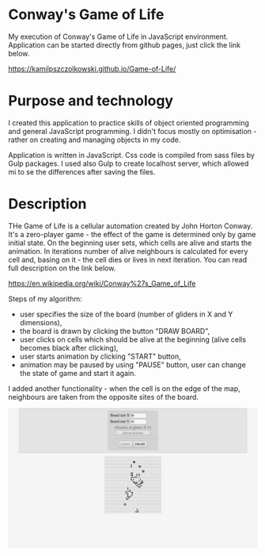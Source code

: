 # Conway's Game of Life
My execution of Conway's Game of Life in JavaScript environment. Application can be started directly from github pages,
just click the link below.

https://kamilpszczolkowski.github.io/Game-of-Life/

# Purpose and technology

I created this application to practice skills of object oriented programming and general JavaScript programming. I didn't
focus mostly on optimisation - rather on creating and managing objects in my code.

Application is written in JavaScript. Css code is compiled from sass files by Gulp packages. I used also Gulp to
create localhost server, which allowed mi to se the differences after saving the files.

# Description

THe Game of Life is a cellular automation created by John Horton Conway. It's a zero-player game - the effect of the game
is determined only by game initial state. On the beginning user sets, which cells are alive and starts the animation. In
iterations number of alive neighbours is calculated for every cell and, basing on it - the cell dies or lives in next iteration. You can
read full description on the link below.

https://en.wikipedia.org/wiki/Conway%27s_Game_of_Life

Steps of my algorithm:
*   user specifies the size of the board (number of gliders in X and Y dimensions),
*   the board is drawn by clicking the button "DRAW BOARD",
*   user clicks on cells which should be alive at the beginning (alive cells becomes black after clicking),
*   user starts animation by clicking "START" button,
*   animation may be paused by using "PAUSE" button, user can change the state of game and start it again.

I added another functionality - when the cell is on the edge of the map, neighbours are taken from the opposite sites of
the board. 

![](images/screen.png)